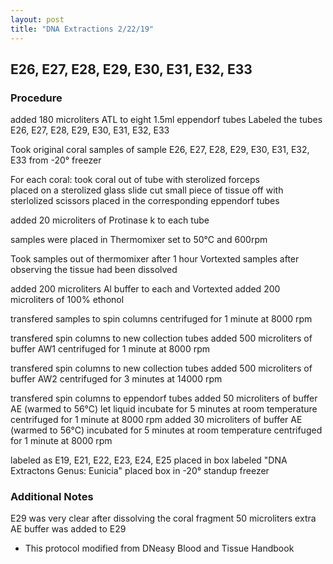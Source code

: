 ```yaml
---
layout: post
title: "DNA Extractions 2/22/19"
---
```


## E26, E27, E28, E29, E30, E31, E32, E33

### Procedure

added 180 microliters ATL to eight 1.5ml eppendorf tubes
Labeled the tubes E26, E27, E28, E29, E30, E31, E32, E33

Took original coral samples of sample E26, E27, E28, E29, E30, E31, E32, E33 from -20° freezer 

For each coral:
took coral out of tube with sterolized forceps  
placed on a sterolized glass slide
cut small piece of tissue off with sterlolized scissors
placed in the corresponding eppendorf tubes

added 20 microliters of Protinase k to each tube

samples were placed in Thermomixer set to 50°C and 600rpm

Took samples out of thermomixer after 1 hour
Vortexted samples after observing the tissue had been dissolved

added 200 microliters Al buffer to each and Vortexted
added 200 microliters of 100% ethonol 

transfered samples to spin columns
centrifuged for 1 minute at 8000 rpm

transfered spin columns to new collection tubes 
added 500 microliters of buffer AW1
centrifuged for 1 minute at 8000 rpm

transfered spin columns to new collection tubes
added 500 microliters of buffer AW2
centrifuged for 3 minutes at 14000 rpm

transfered spin columns to eppendorf tubes
added 50 microliters of buffer AE (warmed to 56°C)
let liquid incubate for 5 minutes at room temperature 
centrifuged for 1 minute at 8000 rpm
added 30 microliters of buffer AE (warmed to 56°C)
incubated for 5 minutes at room temperature
centrifuged for 1 minute at 8000 rpm

labeled as E19, E21, E22, E23, E24, E25
placed in box labeled "DNA Extractons Genus: Eunicia"
placed box in -20° standup freezer

### Additional Notes
E29 was very clear after dissolving the coral fragment
50 microliters extra AE buffer was added to E29

* This protocol modified from DNeasy Blood and Tissue Handbook